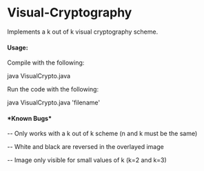 # Visual-Cryptography
<p>Implements a k out of k visual cryptography scheme.<p>

<h4>Usage:</h4>
<p>Compile with the following:</p>
<p>java VisualCrypto.java</p>
<p>Run the code with the following:</p>
<p>java VisualCrypto.java 'filename'</p>

<h4>*Known Bugs*</h4>
<p>-- Only works with a k out of k scheme (n and k must be the same)</p>
<p>-- White and black are reversed in the overlayed image</p>
<p>-- Image only visible for small values of k (k=2 and k=3)</p>
